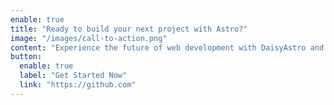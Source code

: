 ```yaml
---
enable: true
title: "Ready to build your next project with Astro?"
image: "/images/call-to-action.png"
content: "Experience the future of web development with DaisyAstro and Astro. Build lightning-fast static sites with ease and flexibility."
button:
  enable: true
  label: "Get Started Now"
  link: "https://github.com"
---
```

